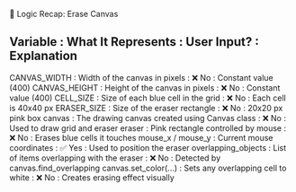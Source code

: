 🧠 Logic Recap: Erase Canvas

Variable              : What It Represents                                : User Input? : Explanation
------------------------------------------------------------------------------------------------------------
CANVAS_WIDTH          : Width of the canvas in pixels                      : ❌ No        : Constant value (400)
CANVAS_HEIGHT         : Height of the canvas in pixels                     : ❌ No        : Constant value (400)
CELL_SIZE             : Size of each blue cell in the grid                : ❌ No        : Each cell is 40x40 px
ERASER_SIZE           : Size of the eraser rectangle                      : ❌ No        : 20x20 px pink box
canvas                : The drawing canvas created using Canvas class     : ❌ No        : Used to draw grid and eraser
eraser                : Pink rectangle controlled by mouse                : ❌ No        : Erases blue cells it touches
mouse_x / mouse_y     : Current mouse coordinates                         : ✅ Yes       : Used to position the eraser
overlapping_objects   : List of items overlapping with the eraser         : ❌ No        : Detected by canvas.find_overlapping
canvas.set_color(...) : Sets any overlapping cell to white                : ❌ No        : Creates erasing effect visually
